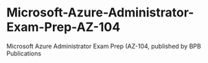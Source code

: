# Microsoft-Azure-Administrator-Exam-Prep-AZ-104
Microsoft Azure Administrator Exam Prep (AZ-104, published by BPB Publications
